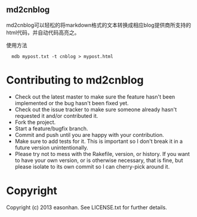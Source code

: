 md2cnblog
---------

md2cnblog可以轻松的将markdown格式的文本转换成相应blog提供商所支持的html代码，并自动代码高亮之。

使用方法
```
  mdb mypost.txt -t cnblog > mypost.html
```
Contributing to md2cnblog
=========================
 
* Check out the latest master to make sure the feature hasn't been implemented or the bug hasn't been fixed yet.
* Check out the issue tracker to make sure someone already hasn't requested it and/or contributed it.
* Fork the project.
* Start a feature/bugfix branch.
* Commit and push until you are happy with your contribution.
* Make sure to add tests for it. This is important so I don't break it in a future version unintentionally.
* Please try not to mess with the Rakefile, version, or history. If you want to have your own version, or is otherwise necessary, that is fine, but please isolate to its own commit so I can cherry-pick around it.

Copyright
=========

Copyright (c) 2013 easonhan. See LICENSE.txt for
further details.

